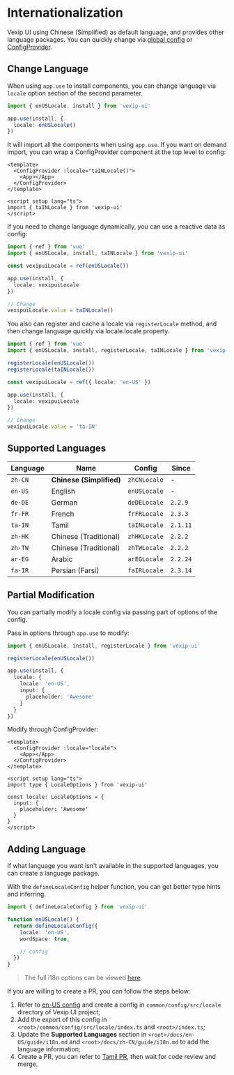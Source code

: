 # Internationalization

Vexip UI using Chinese (Simplified) as default language, and provides other language packages. You can quickly change via [global config](/en-US/guide/global-config) or [ConfigProvider](/en-US/component/config-provider).

## Change Language

When using `app.use` to install components, you can change language via `locale` option section of the second parameter.

```ts
import { enUSLocale, install } from 'vexip-ui'

app.use(install, {
  locale: enUSLocale()
})
```

It will import all the components when using `app.use`. If you want on demand import, you can wrap a ConfigProvider component at the top level to config:

```vue
<template>
  <ConfigProvider :locale="taINLocale()">
    <App></App>
  </ConfigProvider>
</template>

<script setup lang="ts">
import { taINLocale } from 'vexip-ui'
</script>
```

If you need to change language dynamically, you can use a reactive data as config:

```ts
import { ref } from 'vue'
import { enUSLocale, install, taINLocale } from 'vexip-ui'

const vexipuiLocale = ref(enUSLocale())

app.use(install, {
  locale: vexipuiLocale
})

// Change
vexipuiLocale.value = taINLocale()
```

You also can register and cache a locale via `registerLocale` method, and then change language quickly via locale.locale property.

```ts
import { ref } from 'vue'
import { enUSLocale, install, registerLocale, taINLocale } from 'vexip-ui'

registerLocale(enUSLocale())
registerLocale(taINLocale())

const vexipuiLocale = ref({ locale: 'en-US' })

app.use(install, {
  locale: vexipuiLocale
})

// Change
vexipuiLocale.value = 'ta-IN'
```

## Supported Languages

| Language | Name                     | Config       | Since    |
|----------|--------------------------|--------------|----------|
| `zh-CN`  | **Chinese (Simplified)** | `zhCNLocale` | -        |
| `en-US`  | English                  | `enUSLocale` | -        |
| `de-DE`  | German                   | `deDELocale` | `2.2.9`  |
| `fr-FR`  | French                   | `frFRLocale` | `2.3.3`  |
| `ta-IN`  | Tamil                    | `taINLocale` | `2.1.11` |
| `zh-HK`  | Chinese (Traditional)    | `zhHKLocale` | `2.2.2`  |
| `zh-TW`  | Chinese (Traditional)    | `zhTWLocale` | `2.2.2`  |
| `ar-EG`  | Arabic                   | `arEGLocale` | `2.2.24` |
| `fa-IR`  | Persian (Farsi)          | `faIRLocale` | `2.3.14` |

## Partial Modification

You can partially modify a locale config via passing part of options of the config.

Pass in options through `app.use` to modify:

```ts
import { enUSLocale, install, registerLocale } from 'vexip-ui'

registerLocale(enUSLocale())

app.use(install, {
  locale: {
    locale: 'en-US',
    input: {
      placeholder: 'Awesome'
    }
  }
})
```

Modify through ConfigProvider:

```vue
<template>
  <ConfigProvider :locale="locale">
    <App></App>
  </ConfigProvider>
</template>

<script setup lang="ts">
import type { LocaleOptions } from 'vexip-ui'

const locale: LocaleOptions = {
  input: {
    placeholder: 'Awesome'
  }
}
</script>
```

## Adding Language

If what language you want isn't available in the supported languages, you can create a language package.

With the `defineLocaleConfig` helper function, you can get better type hints and inferring.

```ts
import { defineLocaleConfig } from 'vexip-ui'

function enUSLocale() {
  return defineLocaleConfig({
    locale: 'en-US',
    wordSpace: true,

    // config
  })
}
```

> The full i18n options can be viewed [here](https://github.com/vexip-ui/vexip-ui/blob/main/common/config/src/locale/helper.ts).

If you are willing to create a PR, you can follow the steps below:

1. Refer to [en-US config](https://github.com/vexip-ui/vexip-ui/blob/main/common/config/src/locale/en-US.ts) and create a config in `common/config/src/locale` directory of Vexip UI project;
2. Add the export of this config in `<root>/common/config/src/locale/index.ts` and `<root>/index.ts`;
3. Update the **Supported Languages** section in `<root>/docs/en-US/guide/i18n.md` and `<root>/docs/zh-CN/guide/i18n.md` to add the language information;
4. Create a PR, you can refer to [Tamil PR](https://github.com/vexip-ui/vexip-ui/pull/293/files), then wait for code review and merge.
